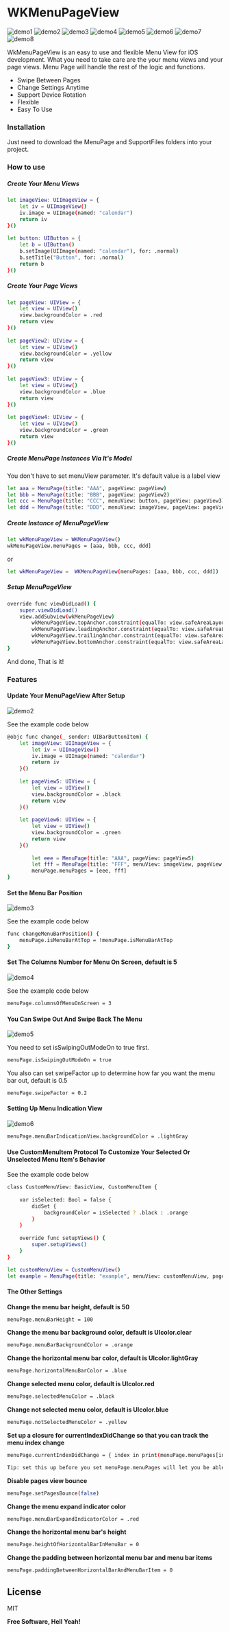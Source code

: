 # WKMenuPageView
![demo1](https://github.com/fanwu8184/WKMenuPageView/blob/master/Demos/demo1.gif)
![demo2](https://github.com/fanwu8184/WKMenuPageView/blob/master/Demos/demo2.gif)
![demo3](https://github.com/fanwu8184/WKMenuPageView/blob/master/Demos/demo3.gif)
![demo4](https://github.com/fanwu8184/WKMenuPageView/blob/master/Demos/demo4.gif)
![demo5](https://github.com/fanwu8184/WKMenuPageView/blob/master/Demos/demo5.gif)
![demo6](https://github.com/fanwu8184/WKMenuPageView/blob/master/Demos/demo6.gif)
![demo7](https://github.com/fanwu8184/WKMenuPageView/blob/master/Demos/demo7.gif)
![demo8](https://github.com/fanwu8184/WKMenuPageView/blob/master/Demos/demo8.gif)

WkMenuPageView is an easy to use and flexible Menu View for iOS development. What you need to take care are the your menu views and your page views. Menu Page will handle the rest of the logic and functions.
- Swipe Between Pages
- Change Settings Anytime
- Support Device Rotation
- Flexible
- Easy To Use

### Installation
Just need to download the MenuPage and SupportFiles folders into your project.

### How to use
##### Create Your Menu Views
```sh
let imageView: UIImageView = {
    let iv = UIImageView()
    iv.image = UIImage(named: "calendar")
    return iv
}()
        
let button: UIButton = {
    let b = UIButton()
    b.setImage(UIImage(named: "calendar"), for: .normal)
    b.setTitle("Button", for: .normal)
    return b
}()
```

##### Create Your Page Views
```sh
let pageView: UIView = {
    let view = UIView()
    view.backgroundColor = .red
    return view
}()
        
let pageView2: UIView = {
    let view = UIView()
    view.backgroundColor = .yellow
    return view
}()
        
let pageView3: UIView = {
    let view = UIView()
    view.backgroundColor = .blue
    return view
}()
        
let pageView4: UIView = {
    let view = UIView()
    view.backgroundColor = .green
    return view
}()
```

##### Create MenuPage Instances Via It's Model
You don't have to set menuView parameter. It's default value is a label view
```sh
let aaa = MenuPage(title: "AAA", pageView: pageView)
let bbb = MenuPage(title: "BBB", pageView: pageView2)
let ccc = MenuPage(title: "CCC", menuView: button, pageView: pageView3)
let ddd = MenuPage(title: "DDD", menuView: imageView, pageView: pageView4)
```

##### Create Instance of MenuPageView
```sh
let wkMenuPageView = WKMenuPageView()
wkMenuPageView.menuPages = [aaa, bbb, ccc, ddd]
```
or
```sh
let wkMenuPageView =  WKMenuPageView(menuPages: [aaa, bbb, ccc, ddd])
```

##### Setup MenuPageView
```sh
override func viewDidLoad() {
    super.viewDidLoad()
    view.addSubview(wkMenuPageView)
        wkMenuPageView.topAnchor.constraint(equalTo: view.safeAreaLayoutGuide.topAnchor, constant: 0).isActive = true
        wkMenuPageView.leadingAnchor.constraint(equalTo: view.safeAreaLayoutGuide.leadingAnchor, constant: 0).isActive = true
        wkMenuPageView.trailingAnchor.constraint(equalTo: view.safeAreaLayoutGuide.trailingAnchor, constant: 0).isActive = true
        wkMenuPageView.bottomAnchor.constraint(equalTo: view.safeAreaLayoutGuide.bottomAnchor, constant: 0).isActive = true
}
```
And done, That is it!

### Features
#### Update Your MenuPageView After Setup
![demo2](https://github.com/fanwu8184/MenuPage/blob/master/Demos/demo2.gif)

See the example code below
```sh
@objc func change(_ sender: UIBarButtonItem) {
    let imageView: UIImageView = {
        let iv = UIImageView()
        iv.image = UIImage(named: "calendar")
        return iv
    }()
        
    let pageView5: UIView = {
        let view = UIView()
        view.backgroundColor = .black
        return view
    }()
        
    let pageView6: UIView = {
        let view = UIView()
        view.backgroundColor = .green
        return view
    }()
        
        let eee = MenuPage(title: "AAA", pageView: pageView5)
        let fff = MenuPage(title: "FFF", menuView: imageView, pageView: pageView6)
        menuPage.menuPages = [eee, fff]
}
```

#### Set the Menu Bar Position
![demo3](https://github.com/fanwu8184/MenuPage/blob/master/Demos/demo3.gif)

See the example code below
```sh
func changeMenuBarPosition() {
    menuPage.isMenuBarAtTop = !menuPage.isMenuBarAtTop
}
```

#### Set The Columns Number for Menu On Screen, default is 5
![demo4](https://github.com/fanwu8184/MenuPage/blob/master/Demos/demo4.gif)

See the example code below
```sh
menuPage.columnsOfMenuOnScreen = 3
```

#### You Can Swipe Out And Swipe Back The Menu
![demo5](https://github.com/fanwu8184/MenuPage/blob/master/Demos/demo5.gif)

You need to set isSwipingOutModeOn to true first.
```sh
menuPage.isSwipingOutModeOn = true
```
You also can set swipeFactor up to determine how far you want the menu bar out, default is 0.5
```sh
menuPage.swipeFactor = 0.2
```

#### Setting Up Menu Indication View
![demo6](https://github.com/fanwu8184/MenuPage/blob/master/Demos/demo6.gif)

```sh
menuPage.menuBarIndicationView.backgroundColor = .lightGray
```

#### Use CustomMenuItem Protocol To Customize Your Selected Or Unselected Menu Item's Behavior
See the example code below
```sh
class CustomMenuView: BasicView, CustomMenuItem {
    
    var isSelected: Bool = false {
        didSet {
            backgroundColor = isSelected ? .black : .orange
        }
    }
    
    override func setupViews() {
        super.setupViews()
    }
}

let customMenuView = CustomMenuView()
let example = MenuPage(title: "example", menuView: customMenuView, pageView: UIView())
```

#### The Other Settings
**Change the menu bar height, default is 50**
```sh
menuPage.menuBarHeight = 100
```
**Change the menu bar background color, default is UIcolor.clear**
```sh
menuPage.menuBarBackgroundColor = .orange
```
**Change the horizontal menu bar color, default is UIcolor.lightGray**
```sh
menuPage.horizontalMenuBarColor = .blue
```
**Change selected menu color, default is UIcolor.red**
```sh
menuPage.selectedMenuColor = .black
```
**Change not selected menu color, default is UIcolor.blue**
```sh
menuPage.notSelectedMenuColor = .yellow
```
**Set up a closure for currentIndexDidChange so that you can track the menu index change**
```sh
menuPage.currentIndexDidChange = { index in print(menuPage.menuPages[index].title) }

Tip: set this up before you set menuPage.menuPages will let you be able to track the initial value change
```
**Disable pages view bounce**
```sh
menuPage.setPagesBounce(false)
```
**Change the menu expand indicator color**
```sh
menuPage.menuBarExpandIndicatorColor = .red
```
**Change the horizontal menu bar's height**
```sh
menuPage.heightOfHorizontalBarInMenuBar = 0
```
**Change the padding between horizontal menu bar and menu bar items**
```sh
menuPage.paddingBetweenHorizontalBarAndMenuBarItem = 0
```

License
----

MIT

**Free Software, Hell Yeah!**
